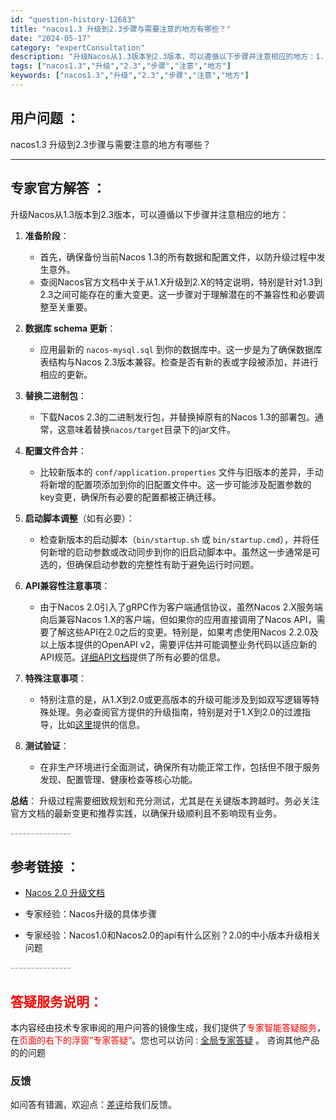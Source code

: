 ```yaml
---
id: "question-history-12683"
title: "nacos1.3 升级到2.3步骤与需要注意的地方有哪些？"
date: "2024-05-17"
category: "expertConsultation"
description: "升级Nacos从1.3版本到2.3版本，可以遵循以下步骤并注意相应的地方：1. **准备阶段**：   - 首先，确保备份当前Nacos 1.3的所有数据和配置文件，以防升级过程中发生意外。   - 查阅Nacos官方文档中关于从1.X升级到2.X的特定说明，特别是针对1.3到2.3之间可能存在的重"
tags: ["nacos1.3","升级","2.3","步骤","注意","地方"]
keywords: ["nacos1.3","升级","2.3","步骤","注意","地方"]
---
```


## 用户问题 ： 
 nacos1.3 升级到2.3步骤与需要注意的地方有哪些？  

---------------
## 专家官方解答 ：

升级Nacos从1.3版本到2.3版本，可以遵循以下步骤并注意相应的地方：

1. **准备阶段**：
   - 首先，确保备份当前Nacos 1.3的所有数据和配置文件，以防升级过程中发生意外。
   - 查阅Nacos官方文档中关于从1.X升级到2.X的特定说明，特别是针对1.3到2.3之间可能存在的重大变更。这一步骤对于理解潜在的不兼容性和必要调整至关重要。

2. **数据库 schema 更新**：
   - 应用最新的 `nacos-mysql.sql` 到你的数据库中。这一步是为了确保数据库表结构与Nacos 2.3版本兼容。检查是否有新的表或字段被添加，并进行相应的更新。

3. **替换二进制包**：
   - 下载Nacos 2.3的二进制发行包，并替换掉原有的Nacos 1.3的部署包。通常，这意味着替换`nacos/target`目录下的jar文件。

4. **配置文件合并**：
   - 比较新版本的 `conf/application.properties` 文件与旧版本的差异，手动将新增的配置项添加到你的旧配置文件中。这一步可能涉及配置参数的key变更，确保所有必要的配置都被正确迁移。

5. **启动脚本调整**（如有必要）：
   - 检查新版本的启动脚本（`bin/startup.sh` 或 `bin/startup.cmd`），并将任何新增的启动参数或改动同步到你的旧启动脚本中。虽然这一步通常是可选的，但确保启动参数的完整性有助于避免运行时问题。

6. **API兼容性注意事项**：
   - 由于Nacos 2.0引入了gRPC作为客户端通信协议，虽然Nacos 2.X服务端向后兼容Nacos 1.X的客户端，但如果你的应用直接调用了Nacos API，需要了解这些API在2.0之后的变更。特别是，如果考虑使用Nacos 2.2.0及以上版本提供的OpenAPI v2，需要评估并可能调整业务代码以适应新的API规范。[详细API文档](https://nacos.io/docs/latest/guide/user/open-api/)提供了所有必要的信息。

7. **特殊注意事项**：
   - 特别注意的是，从1.X到2.0或更高版本的升级可能涉及到如双写逻辑等特殊处理。务必查阅官方提供的升级指南，特别是对于1.X到2.0的过渡指导，比如[这里](https://nacos.io/docs/latest/upgrading/200-upgrading/)提供的信息。

8. **测试验证**：
   - 在非生产环境进行全面测试，确保所有功能正常工作，包括但不限于服务发现、配置管理、健康检查等核心功能。

**总结**：
升级过程需要细致规划和充分测试，尤其是在关键版本跨越时。务必关注官方文档的最新变更和推荐实践，以确保升级顺利且不影响现有业务。


<font color="#949494">---------------</font> 


## 参考链接 ：

* [Nacos 2.0 升级文档](https://nacos.io/docs/latest/upgrading/200-upgrading)
 
 * 专家经验：Nacos升级的具体步骤 
 
 * 专家经验：Nacos1.0和Nacos2.0的api有什么区别？2.0的中小版本升级相关问题 


 <font color="#949494">---------------</font> 
 


## <font color="#FF0000">答疑服务说明：</font> 

本内容经由技术专家审阅的用户问答的镜像生成，我们提供了<font color="#FF0000">专家智能答疑服务</font>，在<font color="#FF0000">页面的右下的浮窗”专家答疑“</font>。您也可以访问 : [全局专家答疑](https://answer.opensource.alibaba.com/docs/intro) 。 咨询其他产品的的问题

### 反馈
如问答有错漏，欢迎点：[差评](https://ai.nacos.io/user/feedbackByEnhancerGradePOJOID?enhancerGradePOJOId=13851)给我们反馈。
